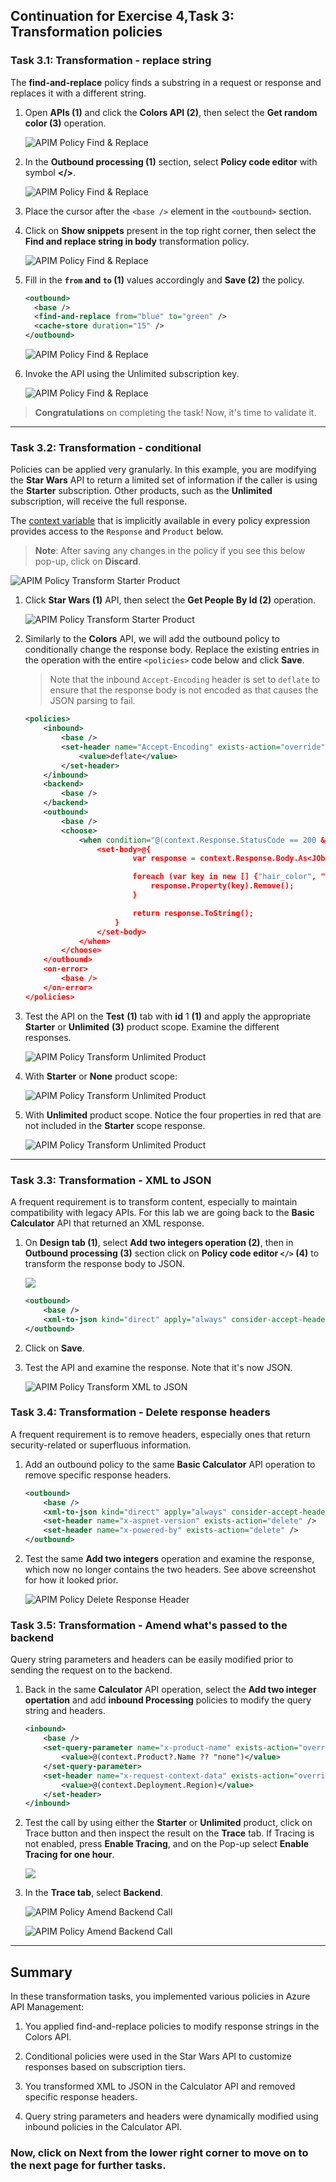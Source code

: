 ## Continuation for Exercise 4,Task 3: Transformation policies

### Task 3.1: Transformation - replace string

The **find-and-replace** policy finds a substring in a request or response and replaces it with a different string.

1. Open **APIs (1)** and click the **Colors API (2)**, then select the **Get random color (3)** operation.

      ![APIM Policy Find & Replace](media/15.png)
  
1. In the **Outbound processing (1)** section, select **Policy code editor** with symbol **</>**.

      ![APIM Policy Find & Replace](media/c.png)
  
1. Place the cursor after the `<base />` element in the `<outbound>` section.
1. Click on **Show snippets** present in the top right corner, then select the **Find and replace string in body** transformation policy.  

      ![APIM Policy Find & Replace](media/16.png)

1. Fill in the **`from` and `to` (1)** values accordingly and **Save (2)** the policy.

     ```xml  
    <outbound>
       <base />
       <find-and-replace from="blue" to="green" />
       <cache-store duration="15" />
   </outbound>
     ```

      ![APIM Policy Find & Replace](media/bluegreen.png)

1. Invoke the API using the Unlimited subscription key.

      ![APIM Policy Find & Replace](media/green.png)

> **Congratulations** on completing the task! Now, it's time to validate it.
<validation step="45b2075d-29c8-4f18-8ec1-c67ed80a1934" />

---

### Task 3.2: Transformation - conditional

Policies can be applied very granularly. In this example, you are modifying the **Star Wars** API to return a limited set of information if the caller is using the **Starter** subscription. Other products, such as the **Unlimited** subscription, will receive the full response.  

The [context variable](https://docs.microsoft.com/en-us/azure/api-management/api-management-policy-expressions#ContextVariables) that is implicitly available in every policy expression provides access to the `Response` and `Product` below. 

> **Note**: After saving any changes in the policy if you see this below pop-up, click on **Discard**.

  ![APIM Policy Transform Starter Product](media/note.png)

1. Click **Star Wars (1)** API, then select the **Get People By Id (2)** operation.

      ![APIM Policy Transform Starter Product](media/19.png)
  
1. Similarly to the **Colors** API, we will add the outbound policy to conditionally change the response body. Replace the existing entries in the operation with the entire `<policies>` code below and click **Save**. 

    >Note that the inbound `Accept-Encoding` header is set to `deflate` to ensure that the response body is not encoded as that causes the JSON parsing to fail.  

    ```xml
    <policies>
        <inbound>
            <base />
            <set-header name="Accept-Encoding" exists-action="override">
                <value>deflate</value>
            </set-header>
        </inbound>
        <backend>
            <base />
        </backend>
        <outbound>
            <base />
            <choose>
                <when condition="@(context.Response.StatusCode == 200 && context.Product?.Name != "Unlimited")">
                    <set-body>@{
                            var response = context.Response.Body.As<JObject>();

                            foreach (var key in new [] {"hair_color", "skin_color", "eye_color", "gender"}) {
                                response.Property(key).Remove();
                            }

                            return response.ToString();
                        }
                    </set-body>
                </when>
            </choose>
        </outbound>
        <on-error>
            <base />
        </on-error>
    </policies>
    ```

1. Test the API on the **Test** **(1)** tab with **id** 1 **(1)** and apply the appropriate **Starter** or **Unlimited** **(3)** product scope. Examine the different responses.

      ![APIM Policy Transform Unlimited Product](media/set-people-id.png)

1. With **Starter** or **None** product scope:

      ![APIM Policy Transform Unlimited Product](media/20.png)

1. With **Unlimited** product scope. Notice the four properties in red that are not included in the **Starter** scope response.

      ![APIM Policy Transform Unlimited Product](media/21.png)

---

### Task 3.3: Transformation - XML to JSON

A frequent requirement is to transform content, especially to maintain compatibility with legacy APIs. For this lab we are going back to the **Basic Calculator** API that returned an XML response. 

1. On **Design tab (1)**, select **Add two integers operation (2)**, then in **Outbound processing (3)** section click on **Policy code editor `</>` (4)** to transform the response body to JSON.

      ![](media/d.png)

    ```xml
    <outbound>
        <base />
        <xml-to-json kind="direct" apply="always" consider-accept-header="false" />
    </outbound>
    ```

1. Click on **Save**.

1. Test the API and examine the response. Note that it's now JSON.

      ![APIM Policy Transform XML to JSON](media/22.png)

### Task 3.4: Transformation - Delete response headers

A frequent requirement is to remove headers, especially ones that return security-related or superfluous information.

1. Add an outbound policy to the same **Basic Calculator** API operation to remove specific response headers.

    ```xml
    <outbound>
        <base />
        <xml-to-json kind="direct" apply="always" consider-accept-header="false" />
        <set-header name="x-aspnet-version" exists-action="delete" />
        <set-header name="x-powered-by" exists-action="delete" />
    </outbound>
    ```

1. Test the same **Add two integers** operation and examine the response, which now no longer contains the two headers. See above screenshot for how it looked prior.

      ![APIM Policy Delete Response Header](media/23.png)

### Task 3.5: Transformation - Amend what's passed to the backend

Query string parameters and headers can be easily modified prior to sending the request on to the backend. 

1. Back in the same **Calculator** API operation, select the **Add two integer opertation** and add **inbound Processing** policies to modify the query string and headers. 

    ```xml
    <inbound>
        <base />
        <set-query-parameter name="x-product-name" exists-action="override">
            <value>@(context.Product?.Name ?? "none")</value>
        </set-query-parameter>
        <set-header name="x-request-context-data" exists-action="override">
            <value>@(context.Deployment.Region)</value>
        </set-header>
    </inbound>
    ```

1. Test the call by using either the **Starter** or **Unlimited** product, click on Trace button and then inspect the result on the **Trace** tab. If Tracing is not enabled, press **Enable Tracing**, and on the Pop-up select **Enable Tracing for one hour**.

      ![](media/trace.png)

1. In the **Trace tab**, select **Backend**.

      ![APIM Policy Amend Backend Call](media/24.png)

      ![APIM Policy Amend Backend Call](media/25.png)


---
## Summary
In these transformation tasks, you implemented various policies in Azure API Management:

1. You applied find-and-replace policies to modify response strings in the Colors API.

1. Conditional policies were used in the Star Wars API to customize responses based on subscription tiers.

1. You transformed XML to JSON in the Calculator API and removed specific response headers.

1. Query string parameters and headers were dynamically modified using inbound policies in the Calculator API.

### Now, click on Next from the lower right corner to move on to the next page for further tasks.
